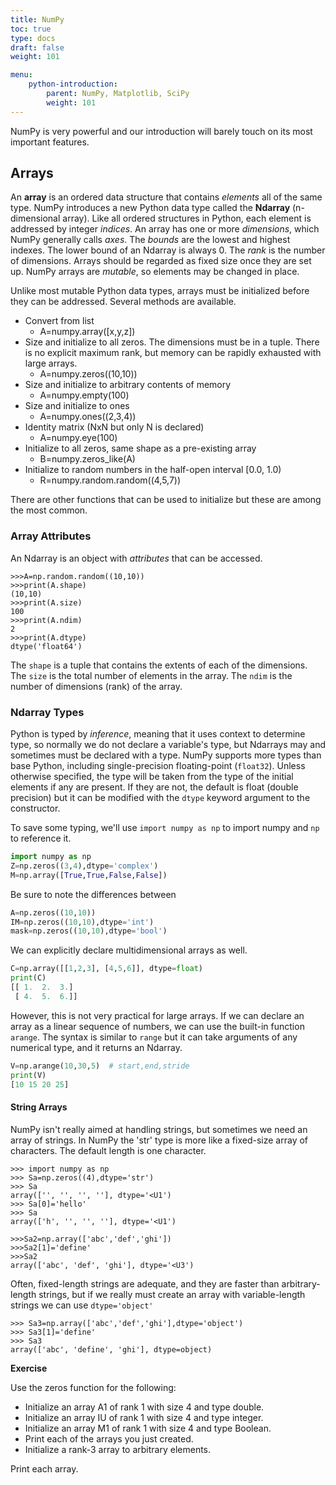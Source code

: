 ```yaml
---
title: NumPy
toc: true
type: docs
draft: false
weight: 101

menu:
    python-introduction:
        parent: NumPy, Matplotlib, SciPy
        weight: 101
---
```


NumPy is very powerful and our introduction will barely touch on its most important features.

## Arrays

An __array__ is an ordered data structure that contains _elements_ all of the same type. NumPy introduces a new Python data type called the __Ndarray__ (n-dimensional array).  Like all ordered structures in Python, each element is addressed by integer _indices_.  An array has one or more _dimensions_, which NumPy generally calls _axes_.  The _bounds_ are the lowest and highest indexes.  The lower bound of an Ndarray is always 0. The _rank_ is the number of dimensions.  Arrays should be regarded as fixed size once they are set up. NumPy arrays are _mutable_, so elements may be changed in place.

Unlike most mutable Python data types, arrays must be initialized before they can be addressed.  Several methods are available.

* Convert from list 
  * A=numpy.array([x,y,z])
* Size and initialize to all zeros.  The dimensions must be in a tuple.  There is no explicit maximum rank, but memory can be rapidly exhausted with large arrays.
  * A=numpy.zeros((10,10))
* Size and initialize to arbitrary contents of memory 
  * A=numpy.empty(100) 
* Size and initialize to ones 
  * A=numpy.ones((2,3,4))
* Identity matrix (NxN but only N is declared)
  * A=numpy.eye(100) 
* Initialize to all zeros, same shape as a pre-existing array 
  * B=numpy.zeros_like(A)
* Initialize to random numbers in the half-open interval [0.0, 1.0)
  * R=numpy.random.random((4,5,7))

There are other functions that can be used to initialize but these are among the most common.

### Array Attributes

An Ndarray is an object with _attributes_ that can be accessed.

```no-highlight
>>>A=np.random.random((10,10))
>>>print(A.shape)
(10,10)
>>>print(A.size)
100
>>>print(A.ndim)
2
>>>print(A.dtype)
dtype('float64')
```
The `shape` is a tuple that contains the extents of each of the dimensions.  The `size` is the total number of elements in the array.  The `ndim` is the number of dimensions (rank) of the array.

### Ndarray Types

Python is typed by _inference_, meaning that it uses context to determine type, so normally we do not declare a variable's type, but Ndarrays may and sometimes must be declared with a type.  NumPy supports more types than base Python, including single-precision floating-point (`float32`). Unless otherwise specified, the type will be taken from the type of the initial elements if any are present.  If they are not, the default is float (double precision) but it can be modified with the `dtype` keyword argument to the constructor.

To save some typing, we'll use `import numpy as np` to import numpy and `np` to reference it.

```python
import numpy as np
Z=np.zeros((3,4),dtype='complex')
M=np.array([True,True,False,False])
```

Be sure to note the differences between

```python
A=np.zeros((10,10))
IM=np.zeros((10,10),dtype='int')
mask=np.zeros((10,10),dtype='bool')
```

We can explicitly declare multidimensional arrays as well.

```python
C=np.array([[1,2,3], [4,5,6]], dtype=float)
print(C)
[[ 1.  2.  3.]
 [ 4.  5.  6.]]
```

However, this is not very practical for large arrays.  If we can declare an array as a linear sequence of numbers, we can use the built-in function `arange`.  The syntax is similar to `range` but it can take arguments of any numerical type, and it returns an Ndarray.

```python
V=np.arange(10,30,5)  # start,end,stride 
print(V)
[10 15 20 25]
```

#### String Arrays

NumPy isn't really aimed at handling strings, but sometimes we need an array of strings.  In NumPy the 'str' type is more like a fixed-size array of characters.
The default length is one character.

```no-highlight
>>> import numpy as np
>>> Sa=np.zeros((4),dtype='str')
>>> Sa
array(['', '', '', ''], dtype='<U1')
>>> Sa[0]='hello'
>>> Sa
array(['h', '', '', ''], dtype='<U1')

>>>Sa2=np.array(['abc','def','ghi'])
>>>Sa2[1]='define'
>>>Sa2
array(['abc', 'def', 'ghi'], dtype='<U3')
```

Often, fixed-length strings are adequate, and they are faster than arbitrary-length strings, but if we really must create an array with variable-length strings we can use `dtype='object'`
```no-highlight
>>> Sa3=np.array(['abc','def','ghi'],dtype='object')
>>> Sa3[1]='define'
>>> Sa3
array(['abc', 'define', 'ghi'], dtype=object)
```

**Exercise**

Use the zeros function for the following:

* Initialize an array A1 of rank 1 with size 4 and type double.
* Initialize an array IU of rank 1 with size 4 and type integer.
* Initialize an array M1 of rank 1 with size 4 and type Boolean.
* Print each of the arrays you just created.
* Initialize a rank-3 array to arbitrary elements.

Print each array.
